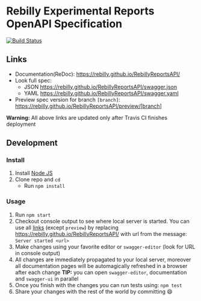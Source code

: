 # Rebilly Experimental Reports OpenAPI Specification
[![Build Status](https://travis-ci.org/Rebilly/RebillyReportsAPI.svg?branch=master)](https://travis-ci.org/Rebilly/RebillyReportsAPI)

## Links

- Documentation(ReDoc): https://rebilly.github.io/RebillyReportsAPI/
- Look full spec:
    + JSON https://rebilly.github.io/RebillyReportsAPI/swagger.json
    + YAML https://rebilly.github.io/RebillyReportsAPI/swagger.yaml
- Preview spec version for branch `[branch]`: https://rebilly.github.io/RebillyReportsAPI/preview/[branch]

**Warning:** All above links are updated only after Travis CI finishes deployment

## Development
### Install

1. Install [Node JS](https://nodejs.org/)
2. Clone repo and `cd`
    + Run `npm install`

### Usage

1. Run `npm start`
2. Checkout console output to see where local server is started. You can use all [links](#links) (except `preview`) by replacing https://rebilly.github.io/RebillyReportsAPI/ with url from the message: `Server started <url>`
3. Make changes using your favorite editor or `swagger-editor` (look for URL in console output)
4. All changes are immediately propagated to your local server, moreover all documentation pages will be automagically refreshed in a browser after each change
**TIP:** you can open `swagger-editor`, documentation and `swagger-ui` in parallel
5. Once you finish with the changes you can run tests using: `npm test`
6. Share your changes with the rest of the world by committing :smile:
